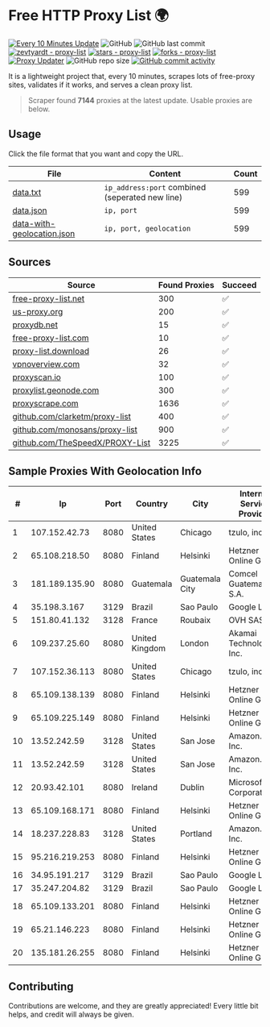 
# Free HTTP Proxy List 🌍

[![Every 10 Minutes Update](https://github.com/mertguvencli/http-proxy-list/actions/workflows/main.yml/badge.svg?branch=main)](https://github.com/mertguvencli/http-proxy-list/actions/workflows/main.yml)
![GitHub](https://img.shields.io/github/license/mertguvencli/http-proxy-list)
![GitHub last commit](https://img.shields.io/github/last-commit/mertguvencli/http-proxy-list)
[![zevtyardt - proxy-list](https://img.shields.io/static/v1?label=zevtyardt&message=proxy-list&color=blue&logo=github)](https://github.com/zevtyardt/proxy-list "Go to GitHub repo")
[![stars - proxy-list](https://img.shields.io/github/stars/zevtyardt/proxy-list?style=social)](https://github.com/zevtyardt/proxy-list)
[![forks - proxy-list](https://img.shields.io/github/forks/zevtyardt/proxy-list?style=social)](https://github.com/zevtyardt/proxy-list)
[![Proxy Updater](https://github.com/zevtyardt/proxy-list/workflows/Proxy%20Updater/badge.svg)](https://github.com/zevtyardt/proxy-list/actions?query=workflow:"Proxy+Updater")
![GitHub repo size](https://img.shields.io/github/repo-size/zevtyardt/proxy-list)
[![GitHub commit activity](https://img.shields.io/github/commit-activity/m/zevtyardt/proxy-list?logo=commits)](https://github.com/zevtyardt/proxy-list/commits/main)

It is a lightweight project that, every 10 minutes, scrapes lots of free-proxy sites, validates if it works, and serves a clean proxy list.

> Scraper found **7144** proxies at the latest update. Usable proxies are below.

## Usage

Click the file format that you want and copy the URL.

|File|Content|Count|
|----|-------|-----|
|[data.txt](https://raw.githubusercontent.com/mertguvencli/http-proxy-list/main/proxy-list/data.txt)|`ip_address:port` combined (seperated new line)|599|
|[data.json](https://raw.githubusercontent.com/mertguvencli/http-proxy-list/main/proxy-list/data.json)|`ip, port`|599|
|[data-with-geolocation.json](https://raw.githubusercontent.com/mertguvencli/http-proxy-list/main/proxy-list/data-with-geolocation.json)|`ip, port, geolocation`|599|

## Sources

|Source|Found Proxies|Succeed|
|------|-------------|-------|
|[free-proxy-list.net](https://free-proxy-list.net)|300|✅|
|[us-proxy.org](https://www.us-proxy.org)|200|✅|
|[proxydb.net](http://proxydb.net)|15|✅|
|[free-proxy-list.com](https://free-proxy-list.com/?page=&port=&type%5B%5D=http&type%5B%5D=https&up_time=0&search=Search)|10|✅|
|[proxy-list.download](https://www.proxy-list.download/HTTP)|26|✅|
|[vpnoverview.com](https://vpnoverview.com/privacy/anonymous-browsing/free-proxy-servers)|32|✅|
|[proxyscan.io](https://www.proxyscan.io)|100|✅|
|[proxylist.geonode.com](https://proxylist.geonode.com/api/proxy-list?limit=300&page=1&sort_by=lastChecked&sort_type=desc&protocols=http,https)|300|✅|
|[proxyscrape.com](https://api.proxyscrape.com/v2/?request=displayproxies&protocol=http&timeout=10000&country=all&ssl=all&anonymity=all)|1636|✅|
|[github.com/clarketm/proxy-list](https://raw.githubusercontent.com/clarketm/proxy-list/master/proxy-list-raw.txt)|400|✅|
|[github.com/monosans/proxy-list](https://raw.githubusercontent.com/monosans/proxy-list/main/proxies/http.txt)|900|✅|
|[github.com/TheSpeedX/PROXY-List](https://raw.githubusercontent.com/TheSpeedX/PROXY-List/master/http.txt)|3225|✅|


## Sample Proxies With Geolocation Info

|#|Ip|Port|Country|City|Internet Service Provider|
|-|--|----|-------|----|-------------------------|
|1|107.152.42.73|8080|United States|Chicago|tzulo, inc.|
|2|65.108.218.50|8080|Finland|Helsinki|Hetzner Online GmbH|
|3|181.189.135.90|8080|Guatemala|Guatemala City|Comcel Guatemala S.A.|
|4|35.198.3.167|3129|Brazil|Sao Paulo|Google LLC|
|5|151.80.41.132|3128|France|Roubaix|OVH SAS|
|6|109.237.25.60|8080|United Kingdom|London|Akamai Technologies, Inc.|
|7|107.152.36.113|8080|United States|Chicago|tzulo, inc.|
|8|65.109.138.139|8080|Finland|Helsinki|Hetzner Online GmbH|
|9|65.109.225.149|8080|Finland|Helsinki|Hetzner Online GmbH|
|10|13.52.242.59|3128|United States|San Jose|Amazon.com, Inc.|
|11|13.52.242.59|3128|United States|San Jose|Amazon.com, Inc.|
|12|20.93.42.101|8080|Ireland|Dublin|Microsoft Corporation|
|13|65.109.168.171|8080|Finland|Helsinki|Hetzner Online GmbH|
|14|18.237.228.83|3128|United States|Portland|Amazon.com, Inc.|
|15|95.216.219.253|8080|Finland|Helsinki|Hetzner Online GmbH|
|16|34.95.191.217|3129|Brazil|Sao Paulo|Google LLC|
|17|35.247.204.82|3129|Brazil|Sao Paulo|Google LLC|
|18|65.109.133.201|8080|Finland|Helsinki|Hetzner Online GmbH|
|19|65.21.146.223|8080|Finland|Helsinki|Hetzner Online GmbH|
|20|135.181.26.255|8080|Finland|Helsinki|Hetzner Online GmbH|



## Contributing

Contributions are welcome, and they are greatly appreciated! Every
little bit helps, and credit will always be given.

